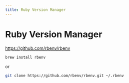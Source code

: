 ```yaml
---
title: Ruby Version Manager 
---
```


# Ruby Version Manager
https://github.com/rbenv/rbenv

```sh
brew install rbenv
```
or
```sh
git clone https://github.com/rbenv/rbenv.git ~/.rbenv
```
